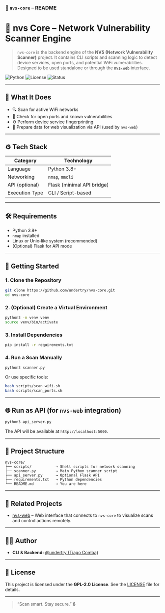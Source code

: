 ### 📄 `nvs-core` – README

# 🧠 nvs Core – Network Vulnerability Scanner Engine

> `nvs-core` is the backend engine of the **NVS (Network Vulnerability Scanner)** project. It contains CLI scripts and scanning logic to detect device services, open ports, and potential WiFi vulnerabilities. Designed to be used standalone or through the [`nvs-web`](https://github.com/undertry/nvs-web) interface.

![Python](https://img.shields.io/badge/Python-3.8%2B-blue)
![License](https://img.shields.io/github/license/undertry/nvs-core)
![Status](https://img.shields.io/badge/Status-Active-green)

---

## 🧰 What It Does

- 🔍 Scan for active WiFi networks
- 🧪 Check for open ports and known vulnerabilities
- ⚙️ Perform device service fingerprinting
- 📡 Prepare data for web visualization via API (used by `nvs-web`)

---

## ⚙️ Tech Stack

| Category         | Technology         |
|------------------|--------------------|
| Language         | Python 3.8+        |
| Networking       | `nmap`, `nmcli`    |
| API (optional)   | Flask (minimal API bridge) |
| Execution Type   | CLI / Script-based |

---

## 🛠️ Requirements

- Python 3.8+
- `nmap` installed
- Linux or Unix-like system (recommended)
- (Optional) Flask for API mode

---

## 🚀 Getting Started

### 1. Clone the Repository

```bash
git clone https://github.com/undertry/nvs-core.git
cd nvs-core
```

### 2. (Optional) Create a Virtual Environment

```bash
python3 -m venv venv
source venv/bin/activate
```

### 3. Install Dependencies

```bash
pip install -r requirements.txt
```

### 4. Run a Scan Manually

```bash
python3 scanner.py
```

Or use specific tools:

```bash
bash scripts/scan_wifi.sh
bash scripts/scan_ports.sh
```

---

## 🌐 Run as API (for `nvs-web` integration)

```bash
python3 api_server.py
```

The API will be available at `http://localhost:5000`.

---

## 📁 Project Structure

```
nvs-core/
├── scripts/           → Shell scripts for network scanning
├── scanner.py         → Main Python scanner script
├── api_server.py      → Optional Flask API
├── requirements.txt   → Python dependencies
└── README.md          → You are here
```

---

## 🔗 Related Projects

- [nvs-web](https://github.com/undertry/nvs-web) – Web interface that connects to `nvs-core` to visualize scans and control actions remotely.

---

## 👨‍💻 Author

- **CLI & Backend:** [@undertry (Tiago Comba)](https://github.com/undertry)

---

## 📄 License

This project is licensed under the **GPL-2.0 License**. See the [LICENSE](LICENSE) file for details.

---

> “Scan smart. Stay secure.” 🔒

